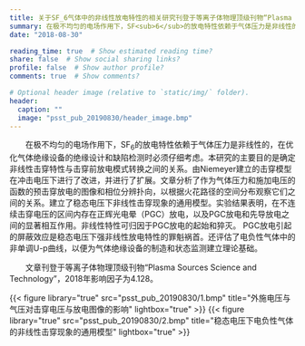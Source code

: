 ```yaml
---
title: 关于SF_6气体中的非线性放电特性的相关研究刊登于等离子体物理顶级刊物“Plasma Sources Science and Technology”
summary: 在极不均匀的电场作用下，SF<sub>6</sub>的放电特性依赖于气体压力是非线性的，在优化气体绝缘设备的绝缘设计和缺陷检测时必须仔细考虑。本研究的主要目的是确定非线性击穿特性与击穿前放电模式转换之间的关系。由Niemeyer建立的击穿模型在冲击电压下进行了改进，并进行了扩展。文章分析了作为气体压力和施加电压的函数的预击穿放电的图像和相位分辨扑向，以根据火花路径的空间分布观察它们之间的关系。建立了稳态电压下非线性击穿现象的通用模型。实验结果表明，在不连续击穿电压的区间内存在正辉光电晕（PGC）放电，以及PGC放电和先导放电之间的显著相互作用。非线性特性可归因于PGC放电的起始和猝灭。 PGC放电引起的屏蔽效应是稳态电压下强非线性放电特性的罪魁祸首。还评估了电负性气体中的非单调U-p曲线，以便为气体绝缘设备的制造和状态监测建立理论基础。
date: "2018-08-30"

reading_time: true  # Show estimated reading time?
share: false  # Show social sharing links?
profile: false  # Show author profile?
comments: true  # Show comments?

# Optional header image (relative to `static/img/` folder).
header:
  caption: ""
  image: "psst_pub_20190830/header_image.bmp"
---
```


　　在极不均匀的电场作用下，SF<sub>6</sub>的放电特性依赖于气体压力是非线性的，在优化气体绝缘设备的绝缘设计和缺陷检测时必须仔细考虑。本研究的主要目的是确定非线性击穿特性与击穿前放电模式转换之间的关系。由Niemeyer建立的击穿模型在冲击电压下进行了改进，并进行了扩展。文章分析了作为气体压力和施加电压的函数的预击穿放电的图像和相位分辨扑向，以根据火花路径的空间分布观察它们之间的关系。建立了稳态电压下非线性击穿现象的通用模型。实验结果表明，在不连续击穿电压的区间内存在正辉光电晕（PGC）放电，以及PGC放电和先导放电之间的显著相互作用。非线性特性可归因于PGC放电的起始和猝灭。 PGC放电引起的屏蔽效应是稳态电压下强非线性放电特性的罪魁祸首。还评估了电负性气体中的非单调U-p曲线，以便为气体绝缘设备的制造和状态监测建立理论基础。

　　文章刊登于等离子体物理顶级刊物“Plasma Sources Science and Technology”，2018年影响因子为4.128。

{{< figure library="true" src="psst_pub_20190830/1.bmp" title="外施电压与气压对击穿电压与放电图像的影响" lightbox="true" >}}
{{< figure library="true" src="psst_pub_20190830/2.bmp" title="稳态电压下电负性气体的非线性击穿现象的通用模型" lightbox="true" >}}
